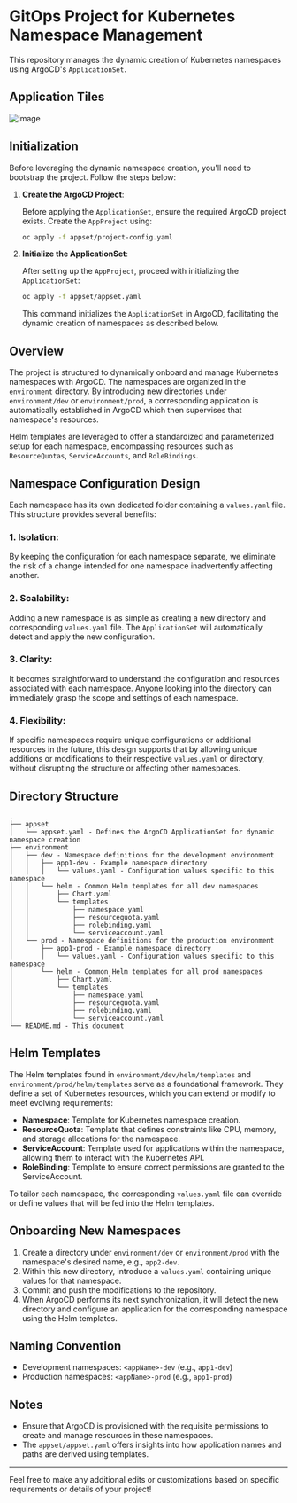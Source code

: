 # GitOps Project for Kubernetes Namespace Management

This repository manages the dynamic creation of Kubernetes namespaces using ArgoCD's `ApplicationSet`.

## Application Tiles
![image](https://github.com/turbra/gitops-project-ob/assets/52045281/b44b73af-e75d-4031-8e87-c2a700a1889c)




## Initialization

Before leveraging the dynamic namespace creation, you'll need to bootstrap the project. Follow the steps below:

1. **Create the ArgoCD Project**:
   
   Before applying the `ApplicationSet`, ensure the required ArgoCD project exists. Create the `AppProject` using:

   ```bash
   oc apply -f appset/project-config.yaml
   ```

2. **Initialize the ApplicationSet**:

   After setting up the `AppProject`, proceed with initializing the `ApplicationSet`:

   ```bash
   oc apply -f appset/appset.yaml
   ```

   This command initializes the `ApplicationSet` in ArgoCD, facilitating the dynamic creation of namespaces as described below.

## Overview

The project is structured to dynamically onboard and manage Kubernetes namespaces with ArgoCD. The namespaces are organized in the `environment` directory. By introducing new directories under `environment/dev` or `environment/prod`, a corresponding application is automatically established in ArgoCD which then supervises that namespace's resources.

Helm templates are leveraged to offer a standardized and parameterized setup for each namespace, encompassing resources such as `ResourceQuotas`, `ServiceAccounts`, and `RoleBindings`.

## Namespace Configuration Design

Each namespace has its own dedicated folder containing a `values.yaml` file. This structure provides several benefits:

### 1. **Isolation**: 
By keeping the configuration for each namespace separate, we eliminate the risk of a change intended for one namespace inadvertently affecting another.

### 2. **Scalability**: 
Adding a new namespace is as simple as creating a new directory and corresponding `values.yaml` file. The `ApplicationSet` will automatically detect and apply the new configuration.

### 3. **Clarity**:
It becomes straightforward to understand the configuration and resources associated with each namespace. Anyone looking into the directory can immediately grasp the scope and settings of each namespace.

### 4. **Flexibility**:
If specific namespaces require unique configurations or additional resources in the future, this design supports that by allowing unique additions or modifications to their respective `values.yaml` or directory, without disrupting the structure or affecting other namespaces.

## Directory Structure

```
.
├── appset
│   └── appset.yaml - Defines the ArgoCD ApplicationSet for dynamic namespace creation
├── environment
│   ├── dev - Namespace definitions for the development environment
│   │   ├── app1-dev - Example namespace directory
│   │   │   └── values.yaml - Configuration values specific to this namespace
│   │   └── helm - Common Helm templates for all dev namespaces
│   │       ├── Chart.yaml
│   │       └── templates
│   │           ├── namespace.yaml
│   │           ├── resourcequota.yaml
│   │           ├── rolebinding.yaml
│   │           └── serviceaccount.yaml
│   └── prod - Namespace definitions for the production environment
│       ├── app1-prod - Example namespace directory
│       │   └── values.yaml - Configuration values specific to this namespace
│       └── helm - Common Helm templates for all prod namespaces
│           ├── Chart.yaml
│           └── templates
│               ├── namespace.yaml
│               ├── resourcequota.yaml
│               ├── rolebinding.yaml
│               └── serviceaccount.yaml
└── README.md - This document
```

## Helm Templates

The Helm templates found in `environment/dev/helm/templates` and `environment/prod/helm/templates` serve as a foundational framework. They define a set of Kubernetes resources, which you can extend or modify to meet evolving requirements:

- **Namespace**: Template for Kubernetes namespace creation.
- **ResourceQuota**: Template that defines constraints like CPU, memory, and storage allocations for the namespace.
- **ServiceAccount**: Template used for applications within the namespace, allowing them to interact with the Kubernetes API.
- **RoleBinding**: Template to ensure correct permissions are granted to the ServiceAccount.

To tailor each namespace, the corresponding `values.yaml` file can override or define values that will be fed into the Helm templates.

## Onboarding New Namespaces

1. Create a directory under `environment/dev` or `environment/prod` with the namespace's desired name, e.g., `app2-dev`.
2. Within this new directory, introduce a `values.yaml` containing unique values for that namespace.
3. Commit and push the modifications to the repository.
4. When ArgoCD performs its next synchronization, it will detect the new directory and configure an application for the corresponding namespace using the Helm templates.

## Naming Convention

- Development namespaces: `<appName>-dev` (e.g., `app1-dev`)
- Production namespaces: `<appName>-prod` (e.g., `app1-prod`)

## Notes

- Ensure that ArgoCD is provisioned with the requisite permissions to create and manage resources in these namespaces.
- The `appset/appset.yaml` offers insights into how application names and paths are derived using templates.

---

Feel free to make any additional edits or customizations based on specific requirements or details of your project!
